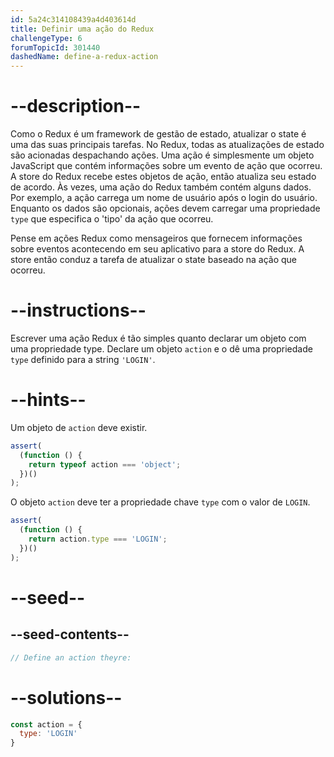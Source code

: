 ```yaml
---
id: 5a24c314108439a4d403614d
title: Definir uma ação do Redux
challengeType: 6
forumTopicId: 301440
dashedName: define-a-redux-action
---
```


# --description--

Como o Redux é um framework de gestão de estado, atualizar o state é uma das suas principais tarefas. No Redux, todas as atualizações de estado são acionadas despachando ações. Uma ação é simplesmente um objeto JavaScript que contém informações sobre um evento de ação que ocorreu. A store do Redux recebe estes objetos de ação, então atualiza seu estado de acordo. Às vezes, uma ação do Redux também contém alguns dados. Por exemplo, a ação carrega um nome de usuário após o login do usuário. Enquanto os dados são opcionais, ações devem carregar uma propriedade `type` que especifica o 'tipo' da ação que ocorreu.

Pense em ações Redux como mensageiros que fornecem informações sobre eventos acontecendo em seu aplicativo para a store do Redux. A store então conduz a tarefa de atualizar o state baseado na ação que ocorreu.

# --instructions--

Escrever uma ação Redux é tão simples quanto declarar um objeto com uma propriedade type. Declare um objeto `action` e o dê uma propriedade `type` definido para a string `'LOGIN'`.

# --hints--

Um objeto de `action` deve existir.

```js
assert(
  (function () {
    return typeof action === 'object';
  })()
);
```

O objeto `action` deve ter a propriedade chave `type` com o valor de `LOGIN`.

```js
assert(
  (function () {
    return action.type === 'LOGIN';
  })()
);
```

# --seed--

## --seed-contents--

```js
// Define an action theyre:
```

# --solutions--

```js
const action = {
  type: 'LOGIN'
}
```

